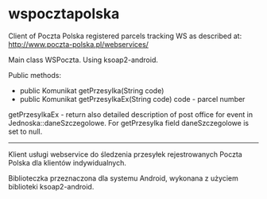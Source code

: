 wspocztapolska
==============

Client of Poczta Polska registered parcels tracking WS as described at:
http://www.poczta-polska.pl/webservices/

Main class WSPoczta. Using ksoap2-android.

Public methods:
* public Komunikat getPrzesylka(String code)
* public Komunikat getPrzesylkaEx(String code) code - parcel number

getPrzesylkaEx - return also detailed description of post office for event in Jednoska::daneSzczegolowe. For getPrzesylka field daneSzczegolowe is set to null.
 
----------------------------------------

Klient usługi webservice do śledzenia przesyłek rejestrowanych Poczta Polska dla klientów indywidualnych.

Biblioteczka przeznaczona dla systemu Android, wykonana z użyciem biblioteki ksoap2-android.
